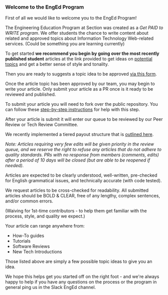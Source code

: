 ### Welcome to the EngEd Program
First of all we would like to welcome you to the EngEd Program!

The Engineering Education Program at Section was created as a *Get PAID to WRITE program*.
We offer students the chance to write content about related and approved topics about Information Technology Web-related services. (Could be something you are learning currently)

To get started **we recommend you begin by going over the most recently published student** articles at the link provided to get ideas on [potential topics](/) and get a better sense of style and tonality.

Then you are ready to suggests a topic idea to be approved [via this form](https://github.com/section-io/engineering-education/issues/new?assignees=&labels=topic+suggestion&template=enged-content-idea-suggestion.md&title=).

Once the article topic has been approved by our team, you may begin to write your article. Only submit your article as a PR once is it ready to be reviewed and published.

To submit your article you will need to fork over the public repository. You can follow these [step-by-step instructions](https://github.com/section-io/engineering-education/blob/master/new_contributors/UPLOAD_INSTRUCTIONS.md) for help with this step.

After your article is submit it will enter our queue to be reviewed by our Peer Review or Tech Review Committee.

We recently implemented a tiered payout structure that is [outlined here](https://github.com/section-io/engineering-education/blob/master/new_contributors/CONTRIBUTING.md#review-approval--payment-processes).

*Note: Articles requiring very few edits will be given priority in the review queue, and we reserve the right to refuse any articles that do not adhere to quality standards. PRs with no response from members (comments, edits) after a period of 10 days will be closed (but are able to be reopened if needed).*

Articles are expected to be clearly understood, well-written, pre-checked for English grammatical issues, and technically accurate (with code tested).

We request articles to be cross-checked for readability. All submitted articles should be BOLD & CLEAR, free of any lengthy, complex sentences, and/or common errors.

(Waiving for 1st-time contributors - to help them get familiar with the process, style, and quality we expect.)

Your article can range anywhere from:
- How-To guides  
- Tutorials  
- Software Reviews  
- New Tech Introductions

Those listed above are simply a few possible topic ideas to give you an idea.

We hope this helps get you started off on the right foot - and we're always happy to help if you have any questions on the process or the program in general ping us in the Slack EngEd channel.
